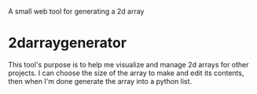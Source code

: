 A small web tool for generating a 2d array
# 2darraygenerator
This tool's purpose is to help me visualize and manage 2d arrays for other projects.
I can choose the size of the array to make and edit its contents, then when I'm done generate the array into a python list.
